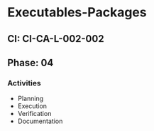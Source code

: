 # Executables-Packages

## CI: CI-CA-L-002-002
## Phase: 04

### Activities
- Planning
- Execution
- Verification
- Documentation
